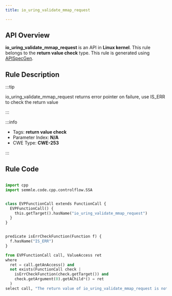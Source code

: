 ```yaml
---
title: io_uring_validate_mmap_request

---
```



## API Overview
**io_uring_validate_mmap_request** is an API in **Linux kernel**. This rule belongs to the **return value check** type. This rule is generated using [APISpecGen](../../tools/APISpecGen).
## Rule Description

:::tip

io_uring_validate_mmap_request returns error pointer on failure, use IS_ERR to check the return value

:::

:::info

- Tags: **return value check**
- Parameter Index: **N/A**
- CWE Type: **CWE-253**

:::

## Rule Code
```python

import cpp
import semmle.code.cpp.controlflow.SSA


class EVPFunctionCall extends FunctionCall {
  EVPFunctionCall() {
    this.getTarget().hasName("io_uring_validate_mmap_request")
  }
}


predicate isErrCheckFunction(Function f) {
  f.hasName("IS_ERR") 
}

from EVPFunctionCall call, ValueAccess ret
where
  ret = call.getAnAccess() and
  not exists(FunctionCall check |
    isErrCheckFunction(check.getTarget()) and
    check.getArgument(0).getAChild*() = ret
  )
select call, "The return value of io_uring_validate_mmap_request is not checked with IS_ERR."
    
```